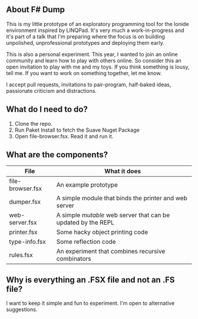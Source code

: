 ## About F# Dump

This is my little prototype of an exploratory programming tool for the Ionide environment inspired 
by LINQPad.  It's very much a work-in-progress and it's part of a talk that I'm preparing where 
the focus is on building unpolished, unprofessional prototypes and deploying them early.

This is also a personal experiment.  This year, I wanted to join an online community and learn how
to play with others online.  So consider this an open invitation to play with me and my toys.  If 
you think something is lousy, tell me.  If you want to work on something together, let me know.

I accept pull requests, invitations to pair-program, half-baked ideas, passionate criticism and distractions.

## What do I need to do?

1. Clone the repo.
2. Run Paket Install to fetch the Suave Nuget Package
3. Open file-browser.fsx.  Read it and run it.

## What are the components?

| File | What it does |
|------|--------------|
| file-browser.fsx | An example prototype |
| dumper.fsx | A simple module that binds the printer and web server |
| web-server.fsx | A simple *mutable* web server that can be updated by the REPL |
| printer.fsx | Some hacky object printing code |
| type-info.fsx | Some reflection code |
| rules.fsx | An experiment that combines recursive combinators |

##  Why is everything an .FSX file and not an .FS file?

I want to keep it simple and fun to experiment.  I'm open to alternative suggestions.



